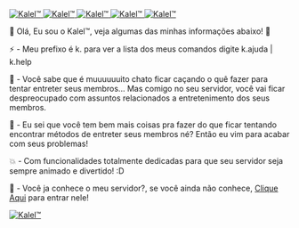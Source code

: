 <a href="https://top.gg/bot/491282786947301388" >
  <img src="https://top.gg/api/widget/status/491282786947301388.svg" alt="Kalel™" />   <a href="https://top.gg/bot/491282786947301388" >
  <img src="https://top.gg/api/widget/servers/491282786947301388.svg" alt="Kalel™" />  <a href="https://top.gg/bot/491282786947301388" >
  <img src="https://top.gg/api/widget/upvotes/491282786947301388.svg" alt="Kalel™" />  <a href="https://top.gg/bot/491282786947301388" >
  <img src="https://top.gg/api/widget/lib/491282786947301388.svg" alt="Kalel™" />  <a href="https://top.gg/bot/491282786947301388" >
  <img src="https://top.gg/api/widget/owner/491282786947301388.svg" alt="Kalel™" />
</a>

</a>

</a>

</a>

</a>


🦊 Olá, Eu sou o Kalel™, veja algumas das minhas informações abaixo! 🦊

⚡ - Meu prefixo é k. para ver a lista dos meus comandos digite k.ajuda | k.help

🔧 - Você sabe que é muuuuuuito chato ficar caçando o quê fazer para tentar entreter seus membros... Mas comigo no seu servidor, você vai ficar despreocupado com assuntos relacionados a entretenimento dos seus membros.

💖 - Eu sei que você tem bem mais coisas pra fazer do que ficar tentando encontrar métodos de entreter seus membros né? Então eu vim para acabar com seus problemas!

💥 - Com funcionalidades totalmente dedicadas para que seu servidor seja sempre animado e divertido! :D

🍰 - Você ja conhece o meu servidor?, se você ainda não conhece, <a href="https://discord.gg/pbrFsGY">Clique Aqui</a> para entrar nele!

<a href="https://top.gg/bot/491282786947301388" >
  <img src="https://top.gg/api/widget/491282786947301388.svg" alt="Kalel™" />
</a>
